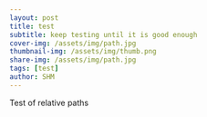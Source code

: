 ```yaml
---
layout: post
title: test
subtitle: keep testing until it is good enough
cover-img: /assets/img/path.jpg
thumbnail-img: /assets/img/thumb.png
share-img: /assets/img/path.jpg
tags: [test]
author: SHM
---
```


Test of relative paths